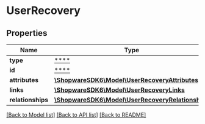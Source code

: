 # UserRecovery

## Properties
Name | Type | Description | Notes
------------ | ------------- | ------------- | -------------
**type** | [****](.md) |  | [optional] 
**id** | [****](.md) |  | [optional] 
**attributes** | [**\ShopwareSDK6\Model\UserRecoveryAttributes**](UserRecoveryAttributes.md) |  | [optional] 
**links** | [**\ShopwareSDK6\Model\UserRecoveryLinks**](UserRecoveryLinks.md) |  | [optional] 
**relationships** | [**\ShopwareSDK6\Model\UserRecoveryRelationships**](UserRecoveryRelationships.md) |  | [optional] 

[[Back to Model list]](../../README.md#documentation-for-models) [[Back to API list]](../../README.md#documentation-for-api-endpoints) [[Back to README]](../../README.md)

